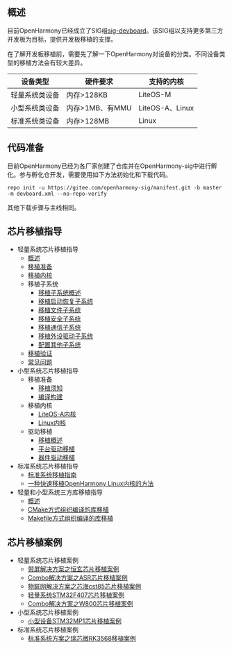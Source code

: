 ## 概述
目前OpenHarmony已经成立了SIG组[sig-devboard](https://gitee.com/openharmony/community/blob/master/sig/sig-devboard/sig_devboard_cn.md)。该SIG组以支持更多第三方开发板为目标，提供开发板移植的支撑。

在了解开发板移植前，需要先了解一下OpenHarmony对设备的分类。不同设备类型的移植方法会有较大差异。

| 设备类型    | 硬件要求        | 支持的内核          |
|---------|-------------|----------------|
| 轻量系统类设备 | 内存>128KB    | LiteOS-M       |
| 小型系统类设备 | 内存>1MB、有MMU | LiteOS-A、Linux |
| 标准系统类设备 | 内存>128MB    |  Linux       |

## 代码准备

目前OpenHarmony已经为各厂家创建了仓库并在OpenHarmony-sig中进行孵化。参与孵化仓开发，需要使用如下方法初始化和下载代码。

```shell
repo init -u https://gitee.com/openharmony-sig/manifest.git -b master -m devboard.xml --no-repo-verify
```

其他下载步骤与主线相同。

## 芯片移植指导

- 轻量系统芯片移植指导
  - [概述](porting-minichip-overview.md)
  - [移植准备](porting-minichip-prepare.md)
  - [移植内核](porting-minichip-kernel.md)
  - 移植子系统
    - [移植子系统概述](porting-minichip-subsys-overview.md)
    - [移植启动恢复子系统](porting-minichip-subsys-startup.md)
    - [移植文件子系统](porting-minichip-subsys-filesystem.md)
    - [移植安全子系统](porting-minichip-subsys-security.md)
    - [移植通信子系统](porting-minichip-subsys-communication.md)
    - [移植外设驱动子系统](porting-minichip-subsys-driver.md)
    - [配置其他子系统](porting-minichip-subsys-others.md)
  - [移植验证](porting-minichip-verification.md)
  - [常见问题](porting-chip-faqs.md)
- 小型系统芯片移植指导
  - 移植准备
    - [移植须知](porting-smallchip-prepare-needs.md)
    - [编译构建](porting-smallchip-prepare-building.md)
  - 移植内核
    - [LiteOS-A内核](porting-smallchip-kernel-a.md)
    - [Linux内核](porting-smallchip-kernel-linux.md)
  - 驱动移植
    - [移植概述](porting-smallchip-driver-overview.md)
    - [平台驱动移植](porting-smallchip-driver-plat.md)
    - [器件驱动移植](porting-smallchip-driver-oom.md)
- 标准系统芯片移植指导
  - [标准系统移植指南](standard-system-porting-guide.md)
  - [一种快速移植OpenHarmony Linux内核的方法](porting-linux-kernel.md)
- 轻量和小型系统三方库移植指导
  - [概述](porting-thirdparty-overview.md)
  - [CMake方式组织编译的库移植](porting-thirdparty-cmake.md)
  - [Makefile方式组织编译的库移植](porting-thirdparty-makefile.md)

## 芯片移植案例

- 轻量系统芯片移植案例
    - [带屏解决方案之恒玄芯片移植案例](porting-bes2600w-on-minisystem-display-demo.md)
    - [Combo解决方案之ASR芯片移植案例](porting-asr582x-combo-demo.md)
    - [物联网解决方案之芯海cst85芯片移植案例](porting-cst85f01-combo-demo.md)
    - [轻量系统STM32F407芯片移植案例](porting-stm32f407-on-minisystem-eth.md)
    - [Combo解决方案之W800芯片移植案例](porting-w800-combo-demo.md)
- 小型系统芯片移植案例
    - [小型设备STM32MP1芯片移植案例](porting-stm32mp15xx-on-smallsystem.md)
- 标准系统芯片移植案例
    - [标准系统方案之瑞芯微RK3568移植案例](porting-dayu200-on_standard-demo.md)
